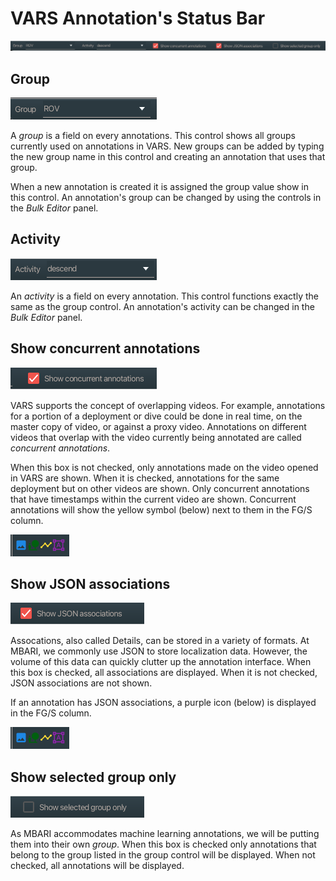 # VARS Annotation's Status Bar

![status bar](assets/images/statusbar/statusbar.png)

## Group

![group](assets/images/statusbar/group.png)

A _group_ is a field on every annotations. This control shows all groups currently used on annotations in VARS. New groups can be added by typing the new group name in this control and creating an annotation that uses that group.

When a new annotation is created it is assigned the group value show in this control. An annotation's group can be changed by using the controls in the _Bulk Editor_ panel.

## Activity

![activity](assets/images/statusbar/activity.png)

An _activity_ is a field on every annotation. This control functions exactly the same as the group control. An annotation's activity can be changed in the _Bulk Editor_ panel.

## Show concurrent annotations

![concurrent](assets/images/statusbar/concurrent.png)

VARS supports the concept of overlapping videos. For example, annotations for a portion of a deployment or dive could be done in real time, on the master copy of video, or against a proxy video. Annotations on different videos that overlap with the video currently being annotated are called _concurrent annotations_.

When this box is not checked, only annotations made on the video opened in VARS are shown. When it is checked, annotations for the same deployment but on other videos are shown. Only concurrent annotations that have timestamps within the current video are shown. Concurrent annotations will show the yellow symbol (below) next to them in the FG/S column.

![icons](assets/images/statusbar/icons.png)

## Show JSON associations

![json](assets/images/statusbar/showjson.png)

Assocations, also called Details, can be stored in a variety of formats. At MBARI, we commonly use JSON to store localization data. However, the volume of this data can quickly clutter up the annotation interface. When this box is checked, all associations are displayed. When it is not checked, JSON associations are not shown.

If an annotation has JSON associations, a purple icon (below) is displayed in the FG/S column.

![icons](assets/images/statusbar/icons.png)

## Show selected group only

![icons](assets/images/statusbar/showgroup.png)

As MBARI accommodates machine learning annotations, we will be putting them into their own _group_. When this box is checked only annotations that belong to the group listed in the group control will be displayed. When not checked, all annotations will be displayed.

